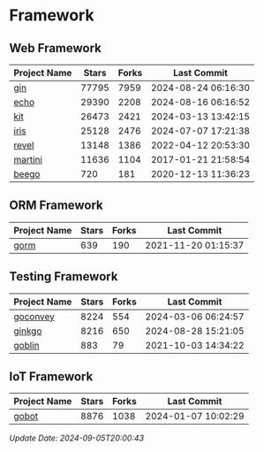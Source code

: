 # Framework

## Web Framework
| Project Name | Stars | Forks | Last Commit |
| ------------ | ----- | ----- | ----------- |
| [gin](https://github.com/gin-gonic/gin) | 77795 | 7959 | 2024-08-24 06:16:30 |
| [echo](https://github.com/labstack/echo) | 29390 | 2208 | 2024-08-16 06:16:52 |
| [kit](https://github.com/go-kit/kit) | 26473 | 2421 | 2024-03-13 13:42:15 |
| [iris](https://github.com/kataras/iris) | 25128 | 2476 | 2024-07-07 17:21:38 |
| [revel](https://github.com/revel/revel) | 13148 | 1386 | 2022-04-12 20:53:30 |
| [martini](https://github.com/go-martini/martini) | 11636 | 1104 | 2017-01-21 21:58:54 |
| [beego](https://github.com/astaxie/beego) | 720 | 181 | 2020-12-13 11:36:23 |

## ORM Framework
| Project Name | Stars | Forks | Last Commit |
| ------------ | ----- | ----- | ----------- |
| [gorm](https://github.com/jinzhu/gorm) | 639 | 190 | 2021-11-20 01:15:37 |

## Testing Framework
| Project Name | Stars | Forks | Last Commit |
| ------------ | ----- | ----- | ----------- |
| [goconvey](https://github.com/smartystreets/goconvey) | 8224 | 554 | 2024-03-06 06:24:57 |
| [ginkgo](https://github.com/onsi/ginkgo) | 8216 | 650 | 2024-08-28 15:21:05 |
| [goblin](https://github.com/franela/goblin) | 883 | 79 | 2021-10-03 14:34:22 |

## IoT Framework
| Project Name | Stars | Forks | Last Commit |
| ------------ | ----- | ----- | ----------- |
| [gobot](https://github.com/hybridgroup/gobot) | 8876 | 1038 | 2024-01-07 10:02:29 |

*Update Date: 2024-09-05T20:00:43*